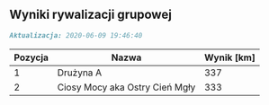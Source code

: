 ## Wyniki rywalizacji grupowej

```markdown
Aktualizacja: 2020-06-09 19:46:40
```

Pozycja | Nazwa | Wynik [km] |
------------ | -------------  | -------------
 1 |Drużyna A | 337 
 2 |Ciosy Mocy aka Ostry Cień Mgły | 333
